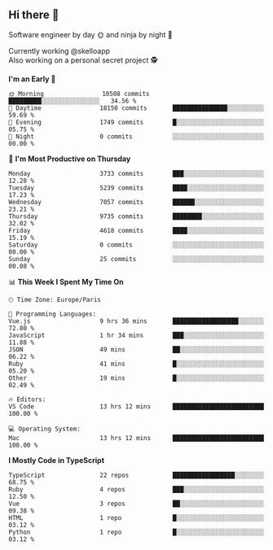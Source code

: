 ## Hi there 👋

Software engineer by day 🌞 and ninja by night 🌝

Currently working @skelloapp <br>
Also working on a personal secret project 🕵️

<!--START_SECTION:waka-->
**I'm an Early 🐤** 

```text
🌞 Morning                10508 commits       █████████░░░░░░░░░░░░░░░░   34.56 % 
🌆 Daytime                18150 commits       ███████████████░░░░░░░░░░   59.69 % 
🌃 Evening                1749 commits        █░░░░░░░░░░░░░░░░░░░░░░░░   05.75 % 
🌙 Night                  0 commits           ░░░░░░░░░░░░░░░░░░░░░░░░░   00.00 % 
```
📅 **I'm Most Productive on Thursday** 

```text
Monday                   3733 commits        ███░░░░░░░░░░░░░░░░░░░░░░   12.28 % 
Tuesday                  5239 commits        ████░░░░░░░░░░░░░░░░░░░░░   17.23 % 
Wednesday                7057 commits        ██████░░░░░░░░░░░░░░░░░░░   23.21 % 
Thursday                 9735 commits        ████████░░░░░░░░░░░░░░░░░   32.02 % 
Friday                   4618 commits        ████░░░░░░░░░░░░░░░░░░░░░   15.19 % 
Saturday                 0 commits           ░░░░░░░░░░░░░░░░░░░░░░░░░   00.00 % 
Sunday                   25 commits          ░░░░░░░░░░░░░░░░░░░░░░░░░   00.08 % 
```


📊 **This Week I Spent My Time On** 

```text
🕑︎ Time Zone: Europe/Paris

💬 Programming Languages: 
Vue.js                   9 hrs 36 mins       ██████████████████░░░░░░░   72.80 % 
JavaScript               1 hr 34 mins        ███░░░░░░░░░░░░░░░░░░░░░░   11.88 % 
JSON                     49 mins             ██░░░░░░░░░░░░░░░░░░░░░░░   06.22 % 
Ruby                     41 mins             █░░░░░░░░░░░░░░░░░░░░░░░░   05.20 % 
Other                    19 mins             █░░░░░░░░░░░░░░░░░░░░░░░░   02.49 % 

🔥 Editors: 
VS Code                  13 hrs 12 mins      █████████████████████████   100.00 % 

💻 Operating System: 
Mac                      13 hrs 12 mins      █████████████████████████   100.00 % 
```

**I Mostly Code in TypeScript** 

```text
TypeScript               22 repos            █████████████████░░░░░░░░   68.75 % 
Ruby                     4 repos             ███░░░░░░░░░░░░░░░░░░░░░░   12.50 % 
Vue                      3 repos             ██░░░░░░░░░░░░░░░░░░░░░░░   09.38 % 
HTML                     1 repo              █░░░░░░░░░░░░░░░░░░░░░░░░   03.12 % 
Python                   1 repo              █░░░░░░░░░░░░░░░░░░░░░░░░   03.12 % 
```




<!--END_SECTION:waka-->

<!--
**antoinelncl/antoinelncl** is a ✨ _special_ ✨ repository because its `README.md` (this file) appears on your GitHub profile.

Here are some ideas to get you started:

- 🔭 I’m currently working on ...
- 🌱 I’m currently learning ...
- 👯 I’m looking to collaborate on ...
- 🤔 I’m looking for help with ...
- 💬 Ask me about ...
- 📫 How to reach me: ...
- 😄 Pronouns: ...
- ⚡ Fun fact: ...
-->
